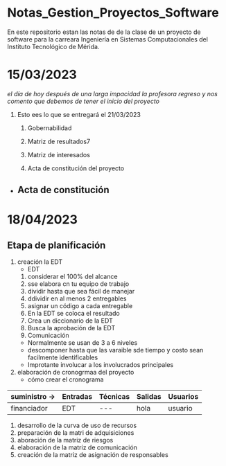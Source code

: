 # Notas_Gestion_Proyectos_Software
En este repositorio estan las notas de de la clase de un proyecto de software para la carreara Ingeniería en Sistemas Computacionales del Instituto Tecnológico de Mérida.


# 15/03/2023

*el día de hoy después de una larga impacidad la profesora regreso y nos comento que debemos de tener el inicio del proyecto*

1. Esto ees lo que se entregará el 21/03/2023
    1. Gobernabilidad
    2. Matriz de resultados7
    3. Matriz de interesados




    4. Acta de constitución del proyecto


- Acta de constitución
  - 



# 18/04/2023

## Etapa de planificación 
1. creación la EDT
   - EDT 
   1. considerar el 100% del alcance
   2. sse elabora cn tu equipo de trabajo
   3. dividir hasta que sea fácil de manejar
   4. ddividir en al menos 2 entregables
   5. asignar un código a cada entregable
   6. En la EDT se coloca el resultado
   7. Crea un diccionario de la EDT 
   8. Busca la aprobación de la EDT 
   9. Comunicación
   - Normalmente se usan de 3 a 6 niveles
   - descomponer hasta que las varaible sde tiempo y costo sean facilmente identificables
   - Improtante involucar a los involucrados principales
2. elaboración de cronogrmaa del proyecto
   - cómo crear el cronograma

suministro -> | Entradas | Técnicas | Salidas  | Usuarios
--- | --- | --- | --- | ---
financiador | EDT | --- | hola | usuario

1. desarrollo de la curva de uso de recursos
2. preparación de la matri de adquisiciones
3. aboración de la matriz de riesgos
4. elaboración de la matriz de comunicación
5. creación de la matriz de asignación de responsables 


